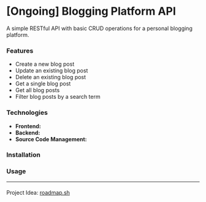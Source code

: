 # [Ongoing] Blogging Platform API

A simple RESTful API with basic CRUD operations for a personal blogging platform.

### Features
- Create a new blog post
- Update an existing blog post
- Delete an existing blog post
- Get a single blog post
- Get all blog posts
- Filter blog posts by a search term

### Technologies
- **Frontend:** 
- **Backend:** 
- **Source Code Management:** 

### Installation

### Usage

_____

####
Project Idea: [roadmap.sh](https://roadmap.sh/projects/blogging-platform-api)